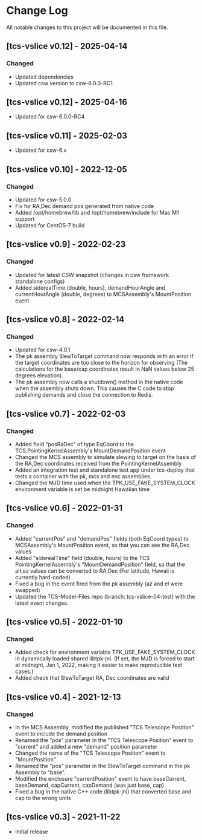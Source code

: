 # Change Log
All notable changes to this project will be documented in this file.

## [tcs-vslice v0.12] - 2025-04-14

### Changed

* Updated dependencies
* Updated csw version to csw-6.0.0-RC1

## [tcs-vslice v0.12] - 2025-04-16

* Updated for csw-6.0.0-RC4

## [tcs-vslice v0.11] - 2025-02-03

* Updated for csw-6.x

## [tcs-vslice v0.10] - 2022-12-05

### Changed

* Updated for csw-5.0.0
* Fix for RA,Dec demand pos generated from native code
* Added /opt/homebrew/lib and /opt/homebrew/include for Mac M1 support
* Updated for CentOS-7 build

## [tcs-vslice v0.9] - 2022-02-23

### Changed

* Updated for latest CSW snapshot (changes in csw framework standalone configs) 
* Added siderealTime (double, hours), demandHourAngle and currentHourAngle (double, degrees) to MCSAssembly's MountPosition event

## [tcs-vslice v0.8] - 2022-02-14

### Changed

* Updated for csw-4.0.1
* The pk assembly SlewToTarget command now responds with an error if the target coordinates are too close to the horizon for observing (The calculations for the base/cap coordinates result in NaN values below 25 degrees elevation).
* The pk assembly now calls a shutdown() method in the native code when the assembly shuts down. This causes the C code to stop publishing demands and close the connection to Redis.

## [tcs-vslice v0.7] - 2022-02-03

### Changed

* Added field "posRaDec" of type EqCoord to the TCS.PointingKernelAssembly's MountDemandPosition event
* Changed the MCS assembly to simulate slewing to target on the basis of the RA,Dec coordinates received from the PointingKernelAssembly
* Added an integration test and standalone test app under tcs-deploy that tests a container with the pk, mcs and enc assemblies.
* Changed the MJD time used when the TPK_USE_FAKE_SYSTEM_CLOCK environment variable is set be midnight Hawaiian time

## [tcs-vslice v0.6] - 2022-01-31

### Changed

* Added "currentPos" and "demandPos" fields (both EqCoord types) to MCSAssembly's MountPosition event, so that you can see the RA,Dec values
* Added "siderealTime" field (double, hours) to the TCS PointingKernelAssembly's "MountDemandPosition" field, so that the alt,az values can be converted to RA,Dec (For latitude, Hawaii is currently hard-coded)
* Fixed a bug in the event fired from the pk assembly (az and el were swapped)
* Updated the TCS-Model-Files repo (branch: tcs-vslice-04-test) with the latest event changes.

## [tcs-vslice v0.5] - 2022-01-10

### Changed

* Added check for environment variable TPK_USE_FAKE_SYSTEM_CLOCK in dynamically loaded shared libtpk-jni.
  (If set, the MJD is forced to start at midnight, Jan 1, 2022, making it easier to make reproducible test cases.)
* Added check that SlewToTarget RA, Dec coordinates are valid

## [tcs-vslice v0.4] - 2021-12-13

### Changed

* In the MCS Assembly, modified the published "TCS Telescope Position" event to include the demand position
* Renamed the "pos" parameter in the "TCS Telescope Position" event to "current" and added a new "demand" position parameter
* Changed the name of the "TCS Telescope Position" event to "MountPosition"
* Renamed the "pos" parameter in the SlewToTarget command in the pk Assembly to "base".
* Modified the enclosure "currentPosition" event to have baseCurrent, baseDemand, capCurrent, capDemand (was just base, cap)
* Fixed a bug in the native C++ code (libtpk-jni) that converted base and cap to the wrong units

## [tcs-vslice v0.3] - 2021-11-22

- Initial release

